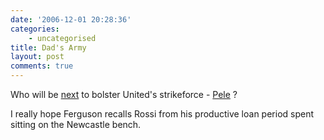 ```yaml
---
date: '2006-12-01 20:28:36'
categories:
    - uncategorised
title: Dad's Army
layout: post
comments: true
---
```


Who will be
[next](http://news.bbc.co.uk/sport1/hi/football/teams/m/man_utd/6198464.stm)
to bolster United's strikeforce -
[Pele](http://www.nbrightside.com/blog/2006/05/20/mufc-announce-ruuds-replacement/)
?

I really hope Ferguson recalls Rossi from his productive loan period
spent sitting on the Newcastle bench.
